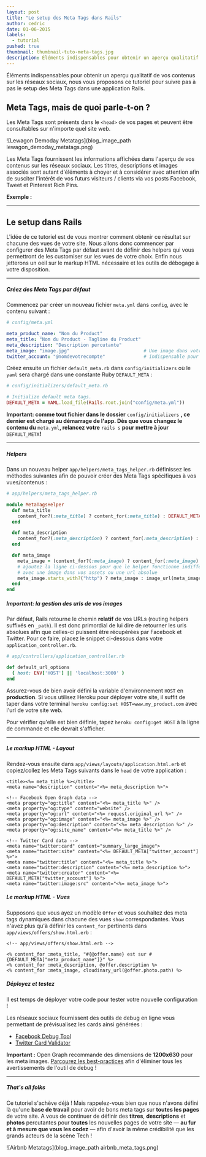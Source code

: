 ```yaml
---
layout: post
title: "Le setup des Meta Tags dans Rails"
author: cedric
date: 01-06-2015
labels:
  - tutorial
pushed: true
thumbnail: thumbnail-tuto-meta-tags.jpg
description: Éléments indispensables pour obtenir un aperçu qualitatif de vos contenus sur les réseaux sociaux, nous vous proposons ce tutoriel pour suivre pas à pas le setup des Meta Tags dans une application Rails.
---
```


Éléments indispensables pour obtenir un aperçu qualitatif de vos contenus sur les réseaux sociaux, nous vous proposons ce tutoriel pour suivre pas à pas le setup des Meta Tags dans une application Rails.

## Meta Tags, mais de quoi parle-t-on ?

Les Meta Tags sont présents dans le `<head>` de vos pages et peuvent être consultables sur n'importe quel site web.

![Lewagon Demoday Metatags](blog_image_path lewagon_demoday_metatags.png)

Les Meta Tags fournissent les informations affichées dans l'aperçu de vos contenus sur les réseaux sociaux. Les titres, descriptions et images associés sont autant d'éléments à choyer et à considérer avec attention afin de susciter l'intérêt de vos futurs visiteurs / clients via vos posts Facebook, Tweet et Pinterest Rich Pins.

**Exemple :**

<div class="embed-fb">
  <div id="fb-root"></div><script>(function(d, s, id) {  var js, fjs = d.getElementsByTagName(s)[0];  if (d.getElementById(id)) return;  js = d.createElement(s); js.id = id;  js.src = "//connect.facebook.net/en_US/sdk.js#xfbml=1&version=v2.3";  fjs.parentNode.insertBefore(js, fjs);}(document, 'script', 'facebook-jssdk'));</script><div class="fb-post" data-href="https://www.facebook.com/lewagon/posts/589518731246729" data-width="500"><div class="fb-xfbml-parse-ignore"><blockquote cite="https://www.facebook.com/lewagon/posts/589518731246729"></blockquote></div></div>
</div>

<hr>

## Le setup dans Rails

L'idée de ce tutoriel est de vous montrer comment obtenir ce résultat sur chacune des vues de votre site. Nous allons donc commencer par configurer des Meta Tags par défaut avant de définir des helpers qui vous permettront de les customiser sur les vues de votre choix. Enfin nous jetterons un oeil sur le markup HTML nécessaire et les outils de débogage à votre disposition.

<hr>

##### **Créez des Meta Tags par défaut**

Commencez par créer un nouveau fichier `meta.yml` dans `config`, avec le contenu suivant :

```yaml
# config/meta.yml

meta_product_name: "Nom du Product"
meta_title: "Nom du Product - Tagline du Product"
meta_description: "Description percutante"
meta_image: "image.jpg"                           # Une image dans votre dossier app/assets/images/
twitter_account: "@nomdevotrecompte"              # indispensable pour les Twitter Cards
```

Créez ensuite un fichier `default_meta.rb` dans `config/initializers` où le `yaml` sera chargé dans une constante Ruby `DEFAULT_META` :

```ruby
# config/initializers/default_meta.rb

# Initialize default meta tags.
DEFAULT_META = YAML.load_file(Rails.root.join("config/meta.yml"))
```

**Important: comme tout fichier dans le dossier** `config/initializers` **, ce dernier est chargé au démarrage de l'app. Dès que vous changez le contenu du** `meta.yml`**, relancez votre** `rails s` **pour mettre à jour** `DEFAULT_META`**!**

<hr>

##### **Helpers**

Dans un nouveau helper `app/helpers/meta_tags_helper.rb` définissez les méthodes suivantes afin de pouvoir créer des Meta Tags spécifiques à vos vues/contenus :

```ruby
# app/helpers/meta_tags_helper.rb

module MetaTagsHelper
  def meta_title
    content_for?(:meta_title) ? content_for(:meta_title) : DEFAULT_META["meta_title"]
  end

  def meta_description
    content_for?(:meta_description) ? content_for(:meta_description) : DEFAULT_META["meta_description"]
  end

  def meta_image
    meta_image = (content_for?(:meta_image) ? content_for(:meta_image) : DEFAULT_META["meta_image"])
    # ajoutez la ligne ci-dessous pour que le helper fonctionne indifféremment
    # avec une image dans vos assets ou une url absolue
    meta_image.starts_with?("http") ? meta_image : image_url(meta_image)
  end
end
```

##### **Important: la gestion des urls de vos images**

Par défaut, Rails retourne le chemin **relatif** de vos URLs (routing helpers suffixés en `_path`). Il est donc primordial de lui dire de retourner les urls absolues afin que celles-ci puissent être récupérées par Facebook et Twitter. Pour ce faire, placez le snippet ci-dessous dans votre `application_controller.rb`.

```ruby
# app/controllers/application_controller.rb

def default_url_options
  { host: ENV['HOST'] || 'localhost:3000' }
end
```

Assurez-vous de bien avoir défini la variable d'environnement `HOST` en **production**.
Si vous utilisez Heroku pour déployer votre site, il suffit de taper dans votre terminal `heroku config:set HOST=www.my_product.com` avec l'url de votre site web.

Pour vérifier qu'elle est bien définie, tapez `heroku config:get HOST` à la ligne de commande et elle devrait s'afficher.

<hr>

##### **Le markup HTML - Layout**

Rendez-vous ensuite dans `app/views/layouts/application.html.erb` et copiez/collez les Meta Tags suivants dans le `head` de votre application :

```erb
<title><%= meta_title %></title>
<meta name="description" content="<%= meta_description %>">

<!-- Facebook Open Graph data -->
<meta property="og:title" content="<%= meta_title %>" />
<meta property="og:type" content="website" />
<meta property="og:url" content="<%= request.original_url %>" />
<meta property="og:image" content="<%= meta_image %>" />
<meta property="og:description" content="<%= meta_description %>" />
<meta property="og:site_name" content="<%= meta_title %>" />

<!-- Twitter Card data -->
<meta name="twitter:card" content="summary_large_image">
<meta name="twitter:site" content="<%= DEFAULT_META["twitter_account"] %>">
<meta name="twitter:title" content="<%= meta_title %>">
<meta name="twitter:description" content="<%= meta_description %>">
<meta name="twitter:creator" content="<%= DEFAULT_META["twitter_account"] %>">
<meta name="twitter:image:src" content="<%= meta_image %>">
```
##### **Le markup HTML - Vues**

Supposons que vous ayez un modèle `Offer` et vous souhaitez des meta tags dynamiques dans chacune des vues `show` correspondantes.
Vous n'avez plus qu'à définir les `content_for` pertinents dans `app/views/offers/show.html.erb` :

```erb
<!-- app/views/offers/show.html.erb -->

<% content_for :meta_title, "#{@offer.name} est sur #{DEFAULT_META["meta_product_name"]}" %>
<% content_for :meta_description, @offer.description %>
<% content_for :meta_image, cloudinary_url(@offer.photo.path) %>
```

##### **Déployez et testez**

Il est temps de déployer votre code pour tester votre nouvelle configuration !

Les réseaux sociaux fournissent des outils de debug en ligne vous permettant de prévisualisez les cards ainsi générées :

- [Facebook Debug Tool](https://developers.facebook.com/tools/debug/)
- [Twitter Card Validator](https://cards-dev.twitter.com/validator)

**Important :** Open Graph recommande des dimensions de **1200x630** pour les meta images. [Parcourez les best-practices](https://developers.facebook.com/docs/sharing/best-practices) afin d'éliminer tous les avertissements de l'outil de debug !

<hr>

##### **That's all folks**
Ce tutoriel s'achève déjà ! Mais rappelez-vous bien que nous n'avons défini là qu'une **base de travail** pour avoir de bons meta tags sur **toutes les pages** de votre site.
A vous de continuer de définir des **titres**, **descriptions** et **photos** percutantes pour **toutes** les nouvelles pages de votre site — **au fur et à mesure que vous les codez** — afin d'avoir la même crédibilité que les grands acteurs de la scène Tech !

![Airbnb Metatags](blog_image_path airbnb_meta_tags.png)

